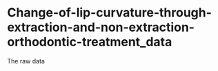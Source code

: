 # Change-of-lip-curvature-through-extraction-and-non-extraction-orthodontic-treatment_data
The raw data
